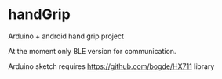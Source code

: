 # handGrip
Arduino + android hand grip project

At the moment only BLE version for communication. 

Arduino sketch requires  https://github.com/bogde/HX711 library
